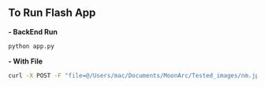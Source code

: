 ## To Run Flash App
**- BackEnd Run**
```bash
python app.py
```

**- With File**

```bash
curl -X POST -F "file=@/Users/mac/Documents/MoonArc/Tested_images/nm.jpeg" http://127.0.0.1:5000/predict
```

